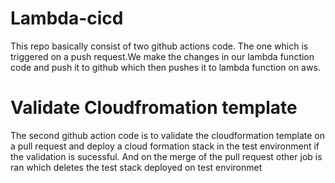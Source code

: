 # Lambda-cicd

This repo basically consist of two github actions code.
The one which is triggered on a push request.We make the changes in our lambda function code and push it to github which then pushes it to lambda function on aws.

# Validate Cloudfromation template

The second github action code is to validate the cloudformation template on a pull request and deploy a cloud formation stack in the test environment if the validation is sucessful.
And on the merge of the pull request other job is ran which deletes the test stack deployed on test environmet
